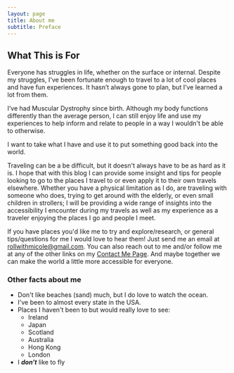 ```yaml
---
layout: page
title: About me
subtitle: Preface
---
```

## What This is For  
Everyone has struggles in life, whether on the surface or internal. Despite my struggles, I've been fortunate enough to travel to a lot of cool places and have fun experiences. It hasn’t always gone to plan, but I’ve learned a lot from them.

I’ve had Muscular Dystrophy since birth. Although my body functions differently than the average person, I can still enjoy life and use my experiences to help inform and relate to people in a way I wouldn't be able to otherwise.

I want to take what I have and use it to put something good back into the world.

Traveling can be a be difficult, but it doesn't always have to be as hard as it is. I hope that with this blog I can provide some insight and tips for people looking to go to the places I travel to or even apply it to their own travels elsewhere. Whether you have a physical limitation as I do, are traveling with someone who does, trying to get around with the elderly, or even small children in strollers; I will be providing a wide range of insights into the accessibility I encounter during my travels as well as my experience as a traveler enjoying the places I go and people I meet.

If you have places you'd like me to try and explore/research, or general tips/questions for me I would love to hear them! Just send me an email at rollwithmicole@gmail.com. You can also reach out to me and/or follow me at any of the other links on my [Contact Me Page](https://rollwithmicole.com/contact). And maybe together we can make the world a little more accessible for everyone.

### Other facts about me
* Don't like beaches (sand) much, but I do love to watch the ocean.  
* I've been to almost every state in the USA. 
* Places I haven't been to but would really love to see: 
  * Ireland 
  * Japan 
  * Scotland
  * Australia
  * Hong Kong
  * London
* I **_don't_** like to fly



